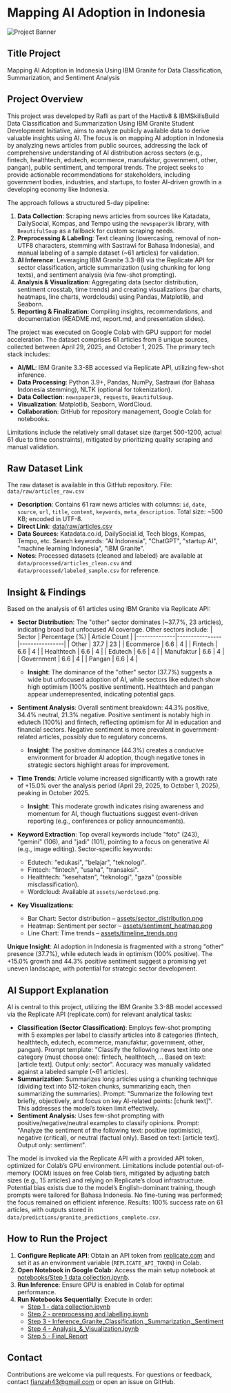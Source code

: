 # Mapping AI Adoption in Indonesia

![Project Banner](https://github.com/RafliArviansyah/Mapping-AI-Adoption-in-Indonesia/blob/main/assets/insights_summary.png?raw=true)

## Title Project
Mapping AI Adoption in Indonesia Using IBM Granite for Data Classification, Summarization, and Sentiment Analysis

## Project Overview
This project was developed by Rafli as part of the Hactiv8 & IBMSkillsBuild Data Classification and Summarization Using IBM Granite Student Development Initiative, aims to analyze publicly available data to derive valuable insights using AI. The focus is on mapping AI adoption in Indonesia by analyzing news articles from public sources, addressing the lack of comprehensive understanding of AI distribution across sectors (e.g., fintech, healthtech, edutech, ecommerce, manufaktur, government, other, pangan), public sentiment, and temporal trends. The project seeks to provide actionable recommendations for stakeholders, including government bodies, industries, and startups, to foster AI-driven growth in a developing economy like Indonesia.

The approach follows a structured 5-day pipeline:
1. **Data Collection**: Scraping news articles from sources like Katadata, DailySocial, Kompas, and Tempo using the `newspaper3k` library, with `BeautifulSoup` as a fallback for custom scraping needs.
2. **Preprocessing & Labeling**: Text cleaning (lowercasing, removal of non-UTF8 characters, stemming with Sastrawi for Bahasa Indonesia), and manual labeling of a sample dataset (~61 articles) for validation.
3. **AI Inference**: Leveraging IBM Granite 3.3-8B via the Replicate API for sector classification, article summarization (using chunking for long texts), and sentiment analysis (via few-shot prompting).
4. **Analysis & Visualization**: Aggregating data (sector distribution, sentiment crosstab, time trends) and creating visualizations (bar charts, heatmaps, line charts, wordclouds) using Pandas, Matplotlib, and Seaborn.
5. **Reporting & Finalization**: Compiling insights, recommendations, and documentation (README.md, report.md, and presentation slides).

The project was executed on Google Colab with GPU support for model acceleration. The dataset comprises 61 articles from 8 unique sources, collected between April 29, 2025, and October 1, 2025. The primary tech stack includes:
- **AI/ML**: IBM Granite 3.3-8B accessed via Replicate API, utilizing few-shot inference.
- **Data Processing**: Python 3.9+, Pandas, NumPy, Sastrawi (for Bahasa Indonesia stemming), NLTK (optional for tokenization).
- **Data Collection**: `newspaper3k`, `requests`, `BeautifulSoup`.
- **Visualization**: Matplotlib, Seaborn, WordCloud.
- **Collaboration**: GitHub for repository management, Google Colab for notebooks.

Limitations include the relatively small dataset size (target 500-1200, actual 61 due to time constraints), mitigated by prioritizing quality scraping and manual validation.

## Raw Dataset Link
The raw dataset is available in this GitHub repository. File: `data/raw/articles_raw.csv`  
- **Description**: Contains 61 raw news articles with columns: `id`, `date`, `source`, `url`, `title`, `content`, `keywords`, `meta_description`. Total size: ~500 KB; encoded in UTF-8.
- **Direct Link**: [data/raw/articles.csv](https://github.com/RafliArviansyah/Mapping-AI-Adoption-in-Indonesia/blob/main/data/raw/articles_raw_cleaned.csv)  
- **Data Sources**: Katadata.co.id, DailySocial.id, Tech blogs, Kompas, Tempo, etc. Search keywords: "AI Indonesia", "ChatGPT", "startup AI", "machine learning Indonesia", "IBM Granite".
- **Notes**: Processed datasets (cleaned and labeled) are available at `data/processed/articles_clean.csv` and `data/processed/labeled_sample.csv` for reference.

## Insight & Findings
Based on the analysis of 61 articles using IBM Granite via Replicate API:
- **Sector Distribution**: The "other" sector dominates (~37.7%, 23 articles), indicating broad but unfocused AI coverage. Other sectors include:
  | Sector       | Percentage (%) | Article Count |
  |--------------|----------------|----------------|
  | Other        | 37.7           | 23            |
  | Ecommerce    | 6.6            | 4             |
  | Fintech      | 6.6            | 4             |
  | Healthtech   | 6.6            | 4             |
  | Edutech      | 6.6            | 4             |
  | Manufaktur   | 6.6            | 4             |
  | Government   | 6.6            | 4             |
  | Pangan       | 6.6            | 4             |
  - **Insight**: The dominance of the "other" sector (37.7%) suggests a wide but unfocused adoption of AI, while sectors like edutech show high optimism (100% positive sentiment). Healthtech and pangan appear underrepresented, indicating potential gaps.

- **Sentiment Analysis**: Overall sentiment breakdown: 44.3% positive, 34.4% neutral, 21.3% negative. Positive sentiment is notably high in edutech (100%) and fintech, reflecting optimism for AI in education and financial sectors. Negative sentiment is more prevalent in government-related articles, possibly due to regulatory concerns.
  - **Insight**: The positive dominance (44.3%) creates a conducive environment for broader AI adoption, though negative tones in strategic sectors highlight areas for improvement.

- **Time Trends**: Article volume increased significantly with a growth rate of +15.0% over the analysis period (April 29, 2025, to October 1, 2025), peaking in October 2025.
  - **Insight**: This moderate growth indicates rising awareness and momentum for AI, though fluctuations suggest event-driven reporting (e.g., conferences or policy announcements).

- **Keyword Extraction**: Top overall keywords include "foto" (243), "gemini" (106), and "jadi" (101), pointing to a focus on generative AI (e.g., image editing). Sector-specific keywords:
  - Edutech: "edukasi", "belajar", "teknologi".
  - Fintech: "fintech", "usaha", "transaksi".
  - Healthtech: "kesehatan", "teknologi", "gaza" (possible misclassification).
  - Wordcloud: Available at `assets/wordcloud.png`.

- **Key Visualizations**:
  - Bar Chart: Sector distribution – [assets/sector_distribution.png](https://github.com/RafliArviansyah/Mapping-AI-Adoption-in-Indonesia/blob/main/assets/sector_distribution.png)
  - Heatmap: Sentiment per sector – [assets/sentiment_heatmap.png](https://github.com/RafliArviansyah/Mapping-AI-Adoption-in-Indonesia/blob/main/assets/sentiment_heatmap.png)
  - Line Chart: Time trends – [assets/timeline_trends.png](https://github.com/RafliArviansyah/Mapping-AI-Adoption-in-Indonesia/blob/main/assets/timeline_trends.png)

**Unique Insight**: AI adoption in Indonesia is fragmented with a strong "other" presence (37.7%), while edutech leads in optimism (100% positive). The +15.0% growth and 44.3% positive sentiment suggest a promising yet uneven landscape, with potential for strategic sector development.

## AI Support Explanation
AI is central to this project, utilizing the IBM Granite 3.3-8B model accessed via the Replicate API (replicate.com) for relevant analytical tasks:
- **Classification (Sector Classification)**: Employs few-shot prompting with 5 examples per label to classify articles into 8 categories (fintech, healthtech, edutech, ecommerce, manufaktur, government, other, pangan). Prompt template: "Classify the following news text into one category (must choose one): fintech, healthtech, ... Based on text: [article text]. Output only: sector". Accuracy was manually validated against a labeled sample (~61 articles).
- **Summarization**: Summarizes long articles using a chunking technique (dividing text into 512-token chunks, summarizing each, then summarizing the summaries). Prompt: "Summarize the following text briefly, objectively, and focus on key AI-related points: [chunk text]". This addresses the model’s token limit effectively.
- **Sentiment Analysis**: Uses few-shot prompting with positive/negative/neutral examples to classify opinions. Prompt: "Analyze the sentiment of the following text: positive (optimistic), negative (critical), or neutral (factual only). Based on text: [article text]. Output only: sentiment".

The model is invoked via the Replicate API with a provided API token, optimized for Colab’s GPU environment. Limitations include potential out-of-memory (OOM) issues on free Colab tiers, mitigated by adjusting batch sizes (e.g., 15 articles) and relying on Replicate’s cloud infrastructure. Potential bias exists due to the model’s English-dominant training, though prompts were tailored for Bahasa Indonesia. No fine-tuning was performed; the focus remained on efficient inference. Results: 100% success rate on 61 articles, with outputs stored in `data/predictions/granite_predictions_complete.csv`.

## How to Run the Project
1. **Configure Replicate API**: Obtain an API token from [replicate.com](https://replicate.com) and set it as an environment variable (`REPLICATE_API_TOKEN`) in Colab.
2. **Open Notebook in Google Colab**: Access the main setup notebook at [notebooks/Step 1 data collection.ipynb](https://github.com/RafliArviansyah/Mapping-AI-Adoption-in-Indonesia/blob/main/Notebooks/Step%201%20-%20data%20collection.ipynb).
3. **Run Inference**: Ensure GPU is enabled in Colab for optimal performance.
4. **Run Notebooks Sequentially**: Execute in order:  
   - [Step 1 - data collection.ipynb](https://github.com/RafliArviansyah/Mapping-AI-Adoption-in-Indonesia/blob/main/Notebooks/Step%201%20-%20data%20collection.ipynb)  
   - [Step 2 - preprocessing and labelling.ipynb](https://github.com/RafliArviansyah/Mapping-AI-Adoption-in-Indonesia/blob/main/Notebooks/Step%202%20-%20preprocessing%20and%20labelling.ipynb) 
   - [Step 3 - Inference_Granite_Classification,_Summarization,_Sentiment](https://github.com/RafliArviansyah/Mapping-AI-Adoption-in-Indonesia/blob/main/Notebooks/Step%203%20-%20Inference_Granite_(Classification%2C_Summarization%2C_Sentiment).ipynb)
   - [Step 4 - Analysis_&_Visualization.ipynb](https://github.com/RafliArviansyah/Mapping-AI-Adoption-in-Indonesia/blob/main/Notebooks/Step%204%20-%20Analysis_%26_Visualization.ipynb)  
   - [Step 5 - Final_Report](https://github.com/RafliArviansyah/Mapping-AI-Adoption-in-Indonesia/blob/main/Notebooks/Step%205%20-%20Final_Report.ipynb)

## Contact
Contributions are welcome via pull requests. For questions or feedback, contact fianzah43@gmail.com or open an issue on GitHub.
